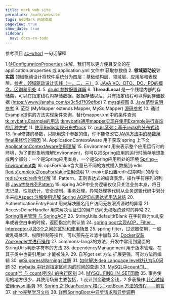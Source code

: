 ```yaml
---
title: mark web site
permalink: /mark/website
tags: WebMark 网站收藏
pageview: true
show_date: true
sidebar:
  nav: docs-en-todo
---
```

参考项目 [sc-whorl](https://github.com/Senssic/sc-whorl)
一句话解释

1.[@ConfigurationProperties](https://blog.csdn.net/yusimiao/article/details/97622666) 注解，我们可以更方便且安全的在  application.properties 或 application.yml 文件中 获取参数值
2. **领域驱动设计实践** 领域驱动设计将软件系统分为四层：基础结构层、领域层、应用层和表现层。[参考，领域驱动设计实践（一，二，三）](https://www.cnblogs.com/daxnet/archive/2010/07/07/1772584.html)
3. [JAVA VO、DTO、DO、PO的概念、区别和用处](https://blog.csdn.net/Thousa_Ho/article/details/73196347)
4.
5. [druid 参数配置详解](https://www.cnblogs.com/halberd-lee/p/11304790.html)
6. **ThreadLocal** 是一个线程内部的存储类，可以在指定线程内存储数据，数据存储以后，只有指定线程可以得到存储数据 (https://www.jianshu.com/p/3c5d7f09dfbd)
7. [mysql视图](https://blog.csdn.net/king101125s/article/details/104228364)
8. [Java范型说明参考](https://www.runoob.com/java/java-generics.html)
9. 范型 (MyMapper<T> extends Mapper<T>, MySqlMapper<T>) [源码参考](https://github.com/Senssic/sc-whorl/blob/master/sc-whorl-web/src/main/java/sc/whorl/system/commons/MyMapper.java)
10. 通过Example提供的方法实现条件查询，替代mapper.xml中的条件查询 [tk.mybatis.Example的用法](https://blog.csdn.net/u011919791/article/details/53941568?utm_source=blogxgwz0) [tkmybatis通用mapper实现在使用Example进行查询的几种方式](https://blog.csdn.net/maicose/article/details/88670974)
11. [使用Redis实现分布式lock](https://blog.csdn.net/syilt/article/details/100039332)
12. [redis系列：基于redis的分布式锁](https://www.cnblogs.com/fixzd/p/9479970.html)
13. final修饰的参数，只能用这个参数的值，你不能修改它[JAVA方法中的参数用final来修饰的原因](https://www.cnblogs.com/gmq-sh/p/8431960.html)
14. ApplicationContextAware 用于获取 spring 上下文 [ApplicationContextAware使用理解](https://www.jianshu.com/p/4c0723615a52)
15. Environment 用来表示整个应用运行时的环境，为了更形象地理解Environment，你可以把Spring应用的运行时简单地想象成两个部分：一个是Spring应用本身，一个是Spring应用所处的环境 [Spring--Environment类](https://www.jianshu.com/p/5f10192eb958)
16. opsForValue含大量已不同的方式插入数据到redis  [RedisTemplate之opsForValue使用说明](https://blog.csdn.net/aoxiangzhe/article/details/93164823)
17. expire是设置redis过期时间的命令 [redis之expire命令详解](https://blog.csdn.net/zhaozhirongfree1111/article/details/84982858)
18. Pattern，正则表达式的编译表示，操作字符序列的利器 [Java字符序列Pattern](https://www.cnblogs.com/aniao/p/9351534.html)
19. spring AOP中业务逻辑仅仅只关注业务本身，将日志记录，性能统计，安全控制，事务处理，异常处理等代码从业务逻辑代码中划分出来[@Aspect 注解使用详解](https://blog.csdn.net/fz13768884254/article/details/83538709) [Spring AOP切点表达式用法总结](https://www.cnblogs.com/zhangxufeng/p/9160869.html)
20. AuthenticationEntryPoint 用来解决匿名用户访问无权限资源时的异常
21. AccessDeineHandler 用来解决认证过的用户访问无权限资源时的异常
22. [Spring事务管理 与 SpringAOP](https://www.cnblogs.com/xdyixia/p/9376077.html)
23. StringUtils.defaultIfBlank 在字符串为null,空串或者空白串的时候，返回指定的默认值
24. [spring boot实现AOP，Filter，Interceptor以及3个之间的区别和使用场景](https://blog.csdn.net/sinat_18114869/article/details/80181648)
25. spring filter，过滤器使用，一般做乱码处理、权限控制等操作，可以预先在过滤中加载
26. [Docker安装Zookeeper并进行操作](https://blog.csdn.net/qq_26641781/article/details/80886831)
27. commons-lang3的方法，开发中常用到里面的StringUtils判断字符串的方法
28. dependencyManagement 用于版本管理，在其子类中也要引用jar 才能被注入
29. 自写get set 方法 扩展更强，可对方法再编辑
30. [@SuppressWarnings注解](https://www.cnblogs.com/liaojie970/p/9009199.html)
31. [如何解决idea Language level默认为5.0问题](https://www.jianshu.com/p/862b5394f7fb)
32. [mybatis 中针对指定区间内的时间的查询](https://blog.csdn.net/qq_38061755/article/details/79826532)
33. [MySQL中count(1)、count(*) 与 count(列名) 的执行区别](https://blog.csdn.net/weixin_45794138/article/details/102904543)
34. [MYSQL FIND_IN_SET函数](https://www.jianshu.com/p/b2c1ba0ba34f)
35. 事务使用的地方很少，其使用场景主要包括，1.设计到金融或金钱，2.多表操作 [什么时候使用mysql事务](https://blog.csdn.net/lmy_1/article/details/54381565)
36. [Spring 之 BeanFactory 核心：getBean 方法的流程——前言](https://blog.csdn.net/ajianyingxiaoqinghan/article/details/81989735)
37. [shiro完整学习文档](https://www.iteye.com/category/352932)
38. [详解SpringBoot中异步请求和异步调用](https://www.jb51.net/article/159256.htm)
